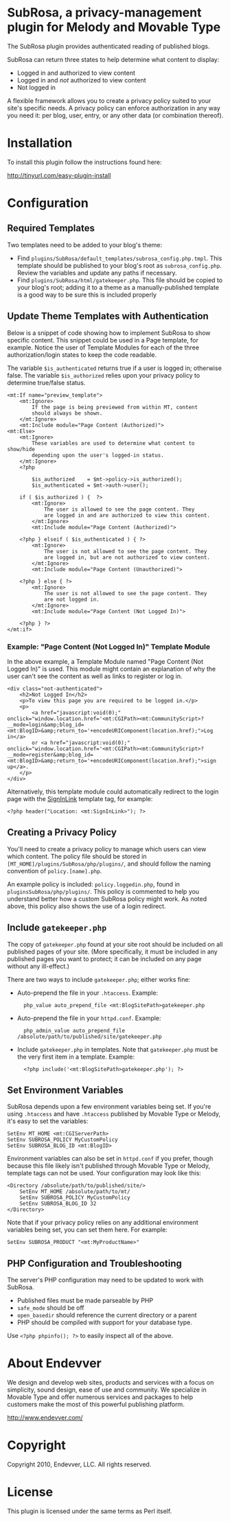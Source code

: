# SubRosa, a privacy-management plugin for Melody and Movable Type

The SubRosa plugin provides authenticated reading of published blogs. 

SubRosa can return three states to help determine what content to display:

* Logged in and authorized to view content
* Logged in and *not* authorized to view content
* Not logged in

A flexible framework allows you to create a privacy policy suited to your site's specific needs. A privacy policy can enforce authorization in any way you need it: per blog, user, entry, or any other data (or combination thereof).

# Installation

To install this plugin follow the instructions found here:

http://tinyurl.com/easy-plugin-install


# Configuration

## Required Templates

Two templates need to be added to your blog's theme:

* Find `plugins/SubRosa/default_templates/subrosa_config.php.tmpl`. This template should be published to your blog's root as `subrosa_config.php`. Review the variables and update any paths if necessary.
* Find `plugins/SubRosa/html/gatekeeper.php`. This file should be copied to your blog's root; adding it to a theme as a manually-published template is a good way to be sure this is included properly

## Update Theme Templates with Authentication

Below is a snippet of code showing how to implement SubRosa to show specific content. This snippet could be used in a Page template, for example. Notice the user of Template Modules for each of the three authorization/login states to keep the code readable.

The variable `$is_authenticated` returns true if a user is logged in; otherwise false. The variable `$is_authorized` relies upon your privacy policy to determine true/false status.

    <mt:If name="preview_template">
        <mt:Ignore> 
            If the page is being previewed from within MT, content 
            should always be shown.
        </mt:Ignore>
        <mt:Include module="Page Content (Authorized)">
    <mt:Else>
        <mt:Ignore>
            These variables are used to determine what content to show/hide 
            depending upon the user's logged-in status.
        </mt:Ignore>
        <?php

            $is_authorized    = $mt->policy->is_authorized();
            $is_authenticated = $mt->auth->user();

        if ( $is_authorized ) {  ?>
            <mt:Ignore>
                The user is allowed to see the page content. They 
                are logged in and are authorized to view this content.
            </mt:Ignore>
            <mt:Include module="Page Content (Authorized)">

        <?php } elseif ( $is_authenticated ) { ?>
            <mt:Ignore>
                The user is not allowed to see the page content. They
                are logged in, but are not authorized to view content.
            </mt:Ignore>
            <mt:Include module="Page Content (Unauthorized)">

        <?php } else { ?>
            <mt:Ignore>
                The user is not allowed to see the page content. They
                are not logged in.
            </mt:Ignore>
            <mt:Include module="Page Content (Not Logged In)">

        <?php } ?>
    </mt:if>

### Example: "Page Content (Not Logged In)" Template Module

In the above example, a Template Module named "Page Content (Not Logged In)" is used. This module might contain an explanation of why the user can't see the content as well as links to register or log in.

    <div class="not-authenticated">
        <h2>Not Logged In</h2>
        <p>To view this page you are required to be logged in.</p>
        <p>
            <a href="javascript:void(0);" onclick="window.location.href='<mt:CGIPath><mt:CommunityScript>?__mode=login&amp;blog_id=<mt:BlogID>&amp;return_to='+encodeURIComponent(location.href);">Log in</a> 
            or <a href="javascript:void(0);" onclick="window.location.href='<mt:CGIPath><mt:CommunityScript>?__mode=register&amp;blog_id=<mt:BlogID>&amp;return_to='+encodeURIComponent(location.href);">sign up</a>.
        </p>
    </div>

Alternatively, this template module could automatically redirect to the login page with the [SignInLink](http://www.movabletype.org/documentation/appendices/tags/signinlink.html) template tag, for example:

    <?php header("Location: <mt:SignInLink>"); ?>

## Creating a Privacy Policy

You'll need to create a privacy policy to manage which users can view which content. The policy file should be stored in `[MT_HOME]/plugins/SubRosa/php/plugins/`, and should follow the naming convention of `policy.[name].php`.

An example policy is included: `policy.loggedin.php`, found in `pluginsSubRosa/php/plugins/`. This policy is commented to help you understand better how a custom SubRosa policy might work. As noted above, this policy also shows the use of a login redirect.

## Include `gatekeeper.php`

The copy of `gatekeeper.php` found at your site root should be included on all published pages of your site. (More specifically, it must be included in any published pages you want to protect; it can be included on any page without any ill-effect.)

There are two ways to include `gatekeeper.php`; either works fine:

* Auto-prepend the file in your `.htaccess`. Example:

        php_value auto_prepend_file <mt:BlogSitePath>gatekeeper.php

* Auto-prepend the file in your `httpd.conf`. Example:

        php_admin_value auto_prepend_file /absolute/path/to/published/site/gatekeeper.php

* Include `gatekeeper.php` in templates. Note that `gatekeeper.php` must be the very first item in a template. Example:

        <?php include('<mt:BlogSitePath>gatekeeper.php'); ?>

## Set Environment Variables

SubRosa depends upon a few environment variables being set. If you're using `.htaccess` and have `.htaccess` published by Movable Type or Melody, it's easy to set the variables:

    SetEnv MT_HOME <mt:CGIServerPath>
    SetEnv SUBROSA_POLICY MyCustomPolicy
    SetEnv SUBROSA_BLOG_ID <mt:BlogID>

Environment variables can also be set in `httpd.conf` if you prefer, though because this file likely isn't published through Movable Type or Melody, template tags can not be used. Your configuration may look like this:

    <Directory /absolute/path/to/published/site/>
        SetEnv MT_HOME /absolute/path/to/mt/
        SetEnv SUBROSA_POLICY MyCustomPolicy
        SetEnv SUBROSA_BLOG_ID 32
    </Directory>

Note that if your privacy policy relies on any additional environment variables being set, you can set them here. For example:

    SetEnv SUBROSA_PRODUCT "<mt:MyProductName>"

## PHP Configuration and Troubleshooting

The server's PHP configuration may need to be updated to work with SubRosa.

* Published files must be made parseable by PHP
* `safe_mode` should be off
* `open_basedir` should reference the current directory or a parent
* PHP should be compiled with support for your database type.

Use `<?php phpinfo(); ?>` to easily inspect all of the above.


# About Endevver

We design and develop web sites, products and services with a focus on 
simplicity, sound design, ease of use and community. We specialize in 
Movable Type and offer numerous services and packages to help customers 
make the most of this powerful publishing platform.

http://www.endevver.com/

# Copyright

Copyright 2010, Endevver, LLC. All rights reserved.

# License

This plugin is licensed under the same terms as Perl itself.
